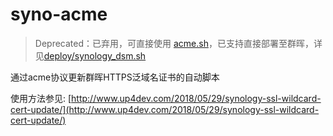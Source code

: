 # syno-acme

> Deprecated：已弃用，可直接使用 [acme.sh](https://github.com/acmesh-official/acme.sh)，已支持直接部署至群晖，详见[deploy/synology_dsm.sh](https://github.com/acmesh-official/acme.sh/blob/master/deploy/synology_dsm.sh)

通过acme协议更新群晖HTTPS泛域名证书的自动脚本

使用方法参见: [http://www.up4dev.com/2018/05/29/synology-ssl-wildcard-cert-update/](http://www.up4dev.com/2018/05/29/synology-ssl-wildcard-cert-update/)
